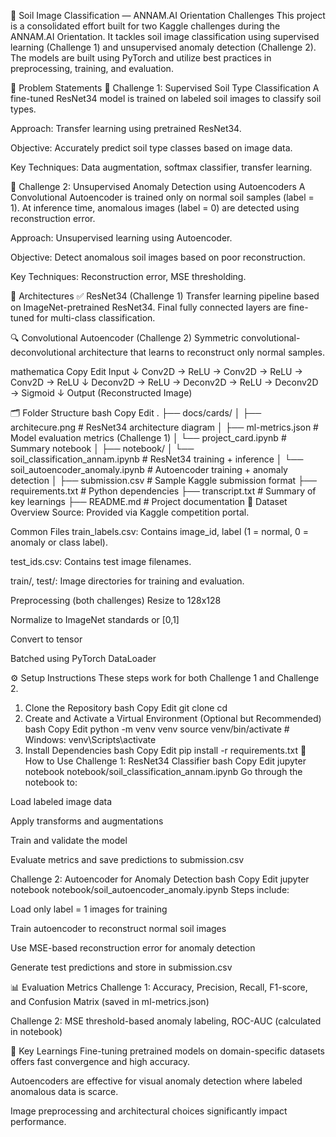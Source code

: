 🌱 Soil Image Classification — ANNAM.AI Orientation Challenges
This project is a consolidated effort built for two Kaggle challenges during the ANNAM.AI Orientation. It tackles soil image classification using supervised learning (Challenge 1) and unsupervised anomaly detection (Challenge 2). The models are built using PyTorch and utilize best practices in preprocessing, training, and evaluation.

🧩 Problem Statements
🔹 Challenge 1: Supervised Soil Type Classification
A fine-tuned ResNet34 model is trained on labeled soil images to classify soil types.

Approach: Transfer learning using pretrained ResNet34.

Objective: Accurately predict soil type classes based on image data.

Key Techniques: Data augmentation, softmax classifier, transfer learning.

🔹 Challenge 2: Unsupervised Anomaly Detection using Autoencoders
A Convolutional Autoencoder is trained only on normal soil samples (label = 1). At inference time, anomalous images (label = 0) are detected using reconstruction error.

Approach: Unsupervised learning using Autoencoder.

Objective: Detect anomalous soil images based on poor reconstruction.

Key Techniques: Reconstruction error, MSE thresholding.

🧠 Architectures
✅ ResNet34 (Challenge 1)
Transfer learning pipeline based on ImageNet-pretrained ResNet34. Final fully connected layers are fine-tuned for multi-class classification.



🔍 Convolutional Autoencoder (Challenge 2)
Symmetric convolutional-deconvolutional architecture that learns to reconstruct only normal samples.

mathematica
Copy
Edit
Input 
  ↓
Conv2D → ReLU → Conv2D → ReLU → Conv2D → ReLU 
  ↓
Deconv2D → ReLU → Deconv2D → ReLU → Deconv2D → Sigmoid
  ↓
Output (Reconstructed Image)


🗂️ Folder Structure
bash
Copy
Edit
.
├── docs/cards/
│   ├── architecure.png            # ResNet34 architecture diagram
│   ├── ml-metrics.json            # Model evaluation metrics (Challenge 1)
│   └── project_card.ipynb         # Summary notebook
│
├── notebook/
│   └── soil_classification_annam.ipynb      # ResNet34 training + inference
│   └── soil_autoencoder_anomaly.ipynb       # Autoencoder training + anomaly detection
│
├── submission.csv                 # Sample Kaggle submission format
├── requirements.txt              # Python dependencies
├── transcript.txt                # Summary of key learnings
├── README.md                     # Project documentation
🧪 Dataset Overview
Source: Provided via Kaggle competition portal.

Common Files
train_labels.csv: Contains image_id, label (1 = normal, 0 = anomaly or class label).

test_ids.csv: Contains test image filenames.

train/, test/: Image directories for training and evaluation.

Preprocessing (both challenges)
Resize to 128x128

Normalize to ImageNet standards or [0,1]

Convert to tensor

Batched using PyTorch DataLoader

⚙️ Setup Instructions
These steps work for both Challenge 1 and Challenge 2.

1. Clone the Repository
bash
Copy
Edit
git clone <repo-url>
cd <repo-folder>
2. Create and Activate a Virtual Environment (Optional but Recommended)
bash
Copy
Edit
python -m venv venv
source venv/bin/activate    # Windows: venv\Scripts\activate
3. Install Dependencies
bash
Copy
Edit
pip install -r requirements.txt
🚀 How to Use
Challenge 1: ResNet34 Classifier
bash
Copy
Edit
jupyter notebook notebook/soil_classification_annam.ipynb
Go through the notebook to:

Load labeled image data

Apply transforms and augmentations

Train and validate the model

Evaluate metrics and save predictions to submission.csv

Challenge 2: Autoencoder for Anomaly Detection
bash
Copy
Edit
jupyter notebook notebook/soil_autoencoder_anomaly.ipynb
Steps include:

Load only label = 1 images for training

Train autoencoder to reconstruct normal soil images

Use MSE-based reconstruction error for anomaly detection

Generate test predictions and store in submission.csv

📊 Evaluation Metrics
Challenge 1: Accuracy, Precision, Recall, F1-score, and Confusion Matrix (saved in ml-metrics.json)

Challenge 2: MSE threshold-based anomaly labeling, ROC-AUC (calculated in notebook)

📌 Key Learnings
Fine-tuning pretrained models on domain-specific datasets offers fast convergence and high accuracy.

Autoencoders are effective for visual anomaly detection where labeled anomalous data is scarce.

Image preprocessing and architectural choices significantly impact performance.
